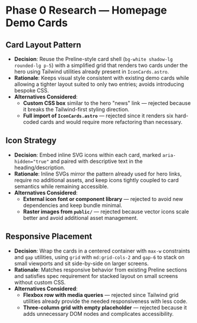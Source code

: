 # Phase 0 Research — Homepage Demo Cards

## Card Layout Pattern
- **Decision**: Reuse the Preline-style card shell (`bg-white shadow-lg rounded-lg p-5`) with a simplified grid that renders two cards under the hero using Tailwind utilities already present in `IconCards.astro`.
- **Rationale**: Keeps visual style consistent with existing demo cards while allowing a tighter layout suited to only two entries; avoids introducing bespoke CSS.
- **Alternatives Considered**:
  - **Custom CSS box** similar to the hero "news" link — rejected because it breaks the Tailwind-first styling direction.
  - **Full import of `IconCards.astro`** — rejected since it renders six hard-coded cards and would require more refactoring than necessary.

## Icon Strategy
- **Decision**: Embed inline SVG icons within each card, marked `aria-hidden="true"` and paired with descriptive text in the heading/description.
- **Rationale**: Inline SVGs mirror the pattern already used for hero links, require no additional assets, and keep icons tightly coupled to card semantics while remaining accessible.
- **Alternatives Considered**:
  - **External icon font or component library** — rejected to avoid new dependencies and keep bundle minimal.
  - **Raster images from `public/`** — rejected because vector icons scale better and avoid additional asset management.

## Responsive Placement
- **Decision**: Wrap the cards in a centered container with `max-w` constraints and `gap` utilities, using `grid` with `md:grid-cols-2` and `gap-6` to stack on small viewports and sit side-by-side on larger screens.
- **Rationale**: Matches responsive behavior from existing Preline sections and satisfies spec requirement for stacked layout on small screens without custom CSS.
- **Alternatives Considered**:
  - **Flexbox row with media queries** — rejected since Tailwind grid utilities already provide the needed responsiveness with less code.
  - **Three-column grid with empty placeholder** — rejected because it adds unnecessary DOM nodes and complicates accessibility.
